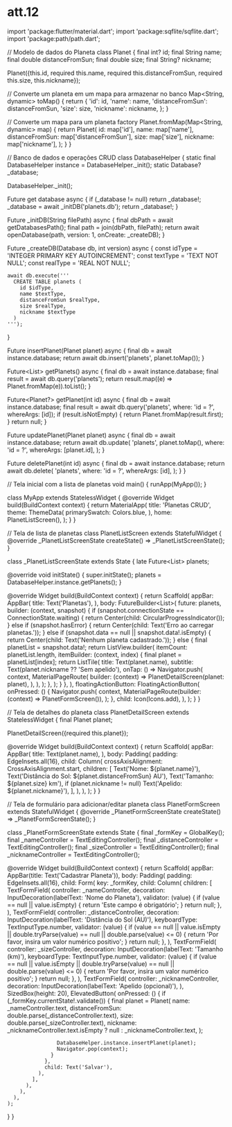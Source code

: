 # att.12
import 'package:flutter/material.dart';
import 'package:sqflite/sqflite.dart';
import 'package:path/path.dart';

// Modelo de dados do Planeta
class Planet {
  final int? id;
  final String name;
  final double distanceFromSun;
  final double size;
  final String? nickname;

  Planet({this.id, required this.name, required this.distanceFromSun, required this.size, this.nickname});

  // Converte um planeta em um mapa para armazenar no banco
  Map<String, dynamic> toMap() {
    return {
      'id': id,
      'name': name,
      'distanceFromSun': distanceFromSun,
      'size': size,
      'nickname': nickname,
    };
  }

  // Converte um mapa para um planeta
  factory Planet.fromMap(Map<String, dynamic> map) {
    return Planet(
      id: map['id'],
      name: map['name'],
      distanceFromSun: map['distanceFromSun'],
      size: map['size'],
      nickname: map['nickname'],
    );
  }
}

// Banco de dados e operações CRUD
class DatabaseHelper {
  static final DatabaseHelper instance = DatabaseHelper._init();
  static Database? _database;

  DatabaseHelper._init();

  Future<Database> get database async {
    if (_database != null) return _database!;
    _database = await _initDB('planets.db');
    return _database!;
  }

  Future<Database> _initDB(String filePath) async {
    final dbPath = await getDatabasesPath();
    final path = join(dbPath, filePath);
    return await openDatabase(path, version: 1, onCreate: _createDB);
  }

  Future _createDB(Database db, int version) async {
    const idType = 'INTEGER PRIMARY KEY AUTOINCREMENT';
    const textType = 'TEXT NOT NULL';
    const realType = 'REAL NOT NULL';

    await db.execute('''
      CREATE TABLE planets (
        id $idType,
        name $textType,
        distanceFromSun $realType,
        size $realType,
        nickname $textType
      )
    ''');
  }

  Future<int> insertPlanet(Planet planet) async {
    final db = await instance.database;
    return await db.insert('planets', planet.toMap());
  }

  Future<List<Planet>> getPlanets() async {
    final db = await instance.database;
    final result = await db.query('planets');
    return result.map((e) => Planet.fromMap(e)).toList();
  }

  Future<Planet?> getPlanet(int id) async {
    final db = await instance.database;
    final result = await db.query('planets', where: 'id = ?', whereArgs: [id]);
    if (result.isNotEmpty) {
      return Planet.fromMap(result.first);
    }
    return null;
  }

  Future<int> updatePlanet(Planet planet) async {
    final db = await instance.database;
    return await db.update(
      'planets',
      planet.toMap(),
      where: 'id = ?',
      whereArgs: [planet.id],
    );
  }

  Future<int> deletePlanet(int id) async {
    final db = await instance.database;
    return await db.delete(
      'planets',
      where: 'id = ?',
      whereArgs: [id],
    );
  }
}

// Tela inicial com a lista de planetas
void main() {
  runApp(MyApp());
}

class MyApp extends StatelessWidget {
  @override
  Widget build(BuildContext context) {
    return MaterialApp(
      title: 'Planetas CRUD',
      theme: ThemeData(
        primarySwatch: Colors.blue,
      ),
      home: PlanetListScreen(),
    );
  }
}

// Tela de lista de planetas
class PlanetListScreen extends StatefulWidget {
  @override
  _PlanetListScreenState createState() => _PlanetListScreenState();
}

class _PlanetListScreenState extends State<PlanetListScreen> {
  late Future<List<Planet>> planets;

  @override
  void initState() {
    super.initState();
    planets = DatabaseHelper.instance.getPlanets();
  }

  @override
  Widget build(BuildContext context) {
    return Scaffold(
      appBar: AppBar(
        title: Text('Planetas'),
      ),
      body: FutureBuilder<List<Planet>>(
        future: planets,
        builder: (context, snapshot) {
          if (snapshot.connectionState == ConnectionState.waiting) {
            return Center(child: CircularProgressIndicator());
          } else if (snapshot.hasError) {
            return Center(child: Text('Erro ao carregar planetas.'));
          } else if (snapshot.data == null || snapshot.data!.isEmpty) {
            return Center(child: Text('Nenhum planeta cadastrado.'));
          } else {
            final planetList = snapshot.data!;
            return ListView.builder(
              itemCount: planetList.length,
              itemBuilder: (context, index) {
                final planet = planetList[index];
                return ListTile(
                  title: Text(planet.name),
                  subtitle: Text(planet.nickname ?? 'Sem apelido'),
                  onTap: () => Navigator.push(
                    context,
                    MaterialPageRoute(
                      builder: (context) => PlanetDetailScreen(planet: planet),
                    ),
                  ),
                );
              },
            );
          }
        },
      ),
      floatingActionButton: FloatingActionButton(
        onPressed: () {
          Navigator.push(
            context,
            MaterialPageRoute(builder: (context) => PlanetFormScreen()),
          );
        },
        child: Icon(Icons.add),
      ),
    );
  }
}

// Tela de detalhes do planeta
class PlanetDetailScreen extends StatelessWidget {
  final Planet planet;

  PlanetDetailScreen({required this.planet});

  @override
  Widget build(BuildContext context) {
    return Scaffold(
      appBar: AppBar(
        title: Text(planet.name),
      ),
      body: Padding(
        padding: EdgeInsets.all(16),
        child: Column(
          crossAxisAlignment: CrossAxisAlignment.start,
          children: [
            Text('Nome: ${planet.name}'),
            Text('Distância do Sol: ${planet.distanceFromSun} AU'),
            Text('Tamanho: ${planet.size} km'),
            if (planet.nickname != null) Text('Apelido: ${planet.nickname}'),
          ],
        ),
      ),
    );
  }
}

// Tela de formulário para adicionar/editar planeta
class PlanetFormScreen extends StatefulWidget {
  @override
  _PlanetFormScreenState createState() => _PlanetFormScreenState();
}

class _PlanetFormScreenState extends State<PlanetFormScreen> {
  final _formKey = GlobalKey<FormState>();
  final _nameController = TextEditingController();
  final _distanceController = TextEditingController();
  final _sizeController = TextEditingController();
  final _nicknameController = TextEditingController();

  @override
  Widget build(BuildContext context) {
    return Scaffold(
      appBar: AppBar(title: Text('Cadastrar Planeta')),
      body: Padding(
        padding: EdgeInsets.all(16),
        child: Form(
          key: _formKey,
          child: Column(
            children: [
              TextFormField(
                controller: _nameController,
                decoration: InputDecoration(labelText: 'Nome do Planeta'),
                validator: (value) {
                  if (value == null || value.isEmpty) {
                    return 'Este campo é obrigatório';
                  }
                  return null;
                },
              ),
              TextFormField(
                controller: _distanceController,
                decoration: InputDecoration(labelText: 'Distância do Sol (AU)'),
                keyboardType: TextInputType.number,
                validator: (value) {
                  if (value == null || value.isEmpty || double.tryParse(value) == null || double.parse(value) <= 0) {
                    return 'Por favor, insira um valor numérico positivo';
                  }
                  return null;
                },
              ),
              TextFormField(
                controller: _sizeController,
                decoration: InputDecoration(labelText: 'Tamanho (km)'),
                keyboardType: TextInputType.number,
                validator: (value) {
                  if (value == null || value.isEmpty || double.tryParse(value) == null || double.parse(value) <= 0) {
                    return 'Por favor, insira um valor numérico positivo';
                  }
                  return null;
                },
              ),
              TextFormField(
                controller: _nicknameController,
                decoration: InputDecoration(labelText: 'Apelido (opcional)'),
              ),
              SizedBox(height: 20),
              ElevatedButton(
                onPressed: () {
                  if (_formKey.currentState!.validate()) {
                    final planet = Planet(
                      name: _nameController.text,
                      distanceFromSun: double.parse(_distanceController.text),
                      size: double.parse(_sizeController.text),
                      nickname: _nicknameController.text.isEmpty ? null : _nicknameController.text,
                    );

                    DatabaseHelper.instance.insertPlanet(planet);
                    Navigator.pop(context);
                  }
                },
                child: Text('Salvar'),
              ),
            ],
          ),
        ),
      ),
    );
  }
}
